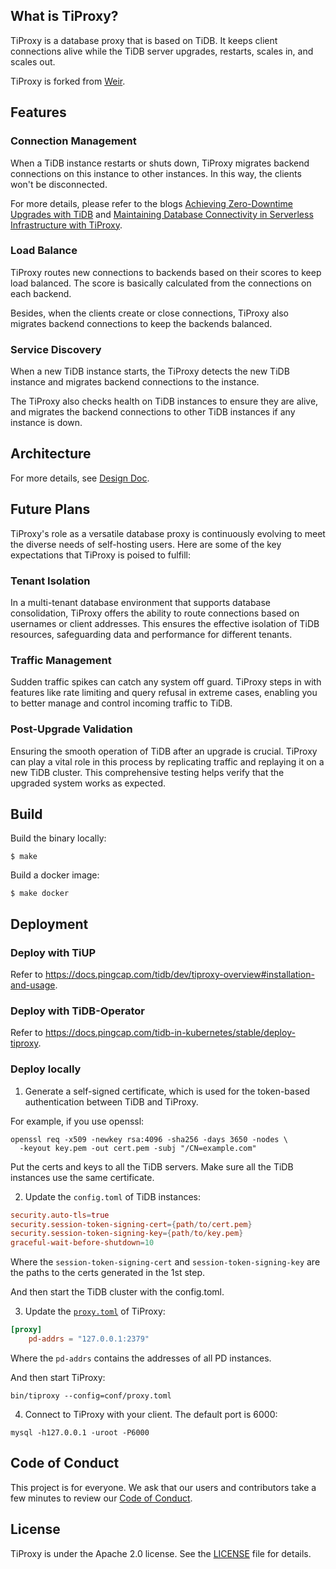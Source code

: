 ## What is TiProxy?

TiProxy is a database proxy that is based on TiDB. It keeps client connections alive while the TiDB server upgrades, restarts, scales in, and scales out.

TiProxy is forked from [Weir](https://github.com/tidb-incubator/weir).

## Features

### Connection Management

When a TiDB instance restarts or shuts down, TiProxy migrates backend connections on this instance to other instances. In this way, the clients won't be disconnected.

For more details, please refer to the blogs [Achieving Zero-Downtime Upgrades with TiDB](https://www.pingcap.com/blog/achieving-zero-downtime-upgrades-tidb/) and [Maintaining Database Connectivity in Serverless Infrastructure with TiProxy](https://www.pingcap.com/blog/maintaining-database-connectivity-in-serverless-infra-with-tiproxy/).

### Load Balance

TiProxy routes new connections to backends based on their scores to keep load balanced. The score is basically calculated from the connections on each backend.

Besides, when the clients create or close connections, TiProxy also migrates backend connections to keep the backends balanced.

### Service Discovery

When a new TiDB instance starts, the TiProxy detects the new TiDB instance and migrates backend connections to the instance.

The TiProxy also checks health on TiDB instances to ensure they are alive, and migrates the backend connections to other TiDB instances if any instance is down.

## Architecture

For more details, see [Design Doc](https://github.com/pingcap/tidb/blob/master/docs/design/2022-07-20-session-manager.md).

## Future Plans

TiProxy's role as a versatile database proxy is continuously evolving to meet the diverse needs of self-hosting users. Here are some of the key expectations that TiProxy is poised to fulfill:

### Tenant Isolation

In a multi-tenant database environment that supports database consolidation, TiProxy offers the ability to route connections based on usernames or client addresses. This ensures the effective isolation of TiDB resources, safeguarding data and performance for different tenants.

### Traffic Management

Sudden traffic spikes can catch any system off guard. TiProxy steps in with features like rate limiting and query refusal in extreme cases, enabling you to better manage and control incoming traffic to TiDB.

### Post-Upgrade Validation

Ensuring the smooth operation of TiDB after an upgrade is crucial. TiProxy can play a vital role in this process by replicating traffic and replaying it on a new TiDB cluster. This comprehensive testing helps verify that the upgraded system works as expected.

## Build

Build the binary locally:

```shell
$ make
```

Build a docker image:

```shell
$ make docker
```

## Deployment

### Deploy with TiUP

Refer to https://docs.pingcap.com/tidb/dev/tiproxy-overview#installation-and-usage.

### Deploy with TiDB-Operator

Refer to https://docs.pingcap.com/tidb-in-kubernetes/stable/deploy-tiproxy.

### Deploy locally

1. Generate a self-signed certificate, which is used for the token-based authentication between TiDB and TiProxy.

For example, if you use openssl:

```shell
openssl req -x509 -newkey rsa:4096 -sha256 -days 3650 -nodes \
  -keyout key.pem -out cert.pem -subj "/CN=example.com"
```

Put the certs and keys to all the TiDB servers. Make sure all the TiDB instances use the same certificate.

2. Update the `config.toml` of TiDB instances:

```toml
security.auto-tls=true
security.session-token-signing-cert={path/to/cert.pem}
security.session-token-signing-key={path/to/key.pem}
graceful-wait-before-shutdown=10
```

Where the `session-token-signing-cert` and `session-token-signing-key` are the paths to the certs generated in the 1st step.

And then start the TiDB cluster with the config.toml.

3. Update the [`proxy.toml`](/conf/proxy.toml) of TiProxy:

```toml
[proxy]
    pd-addrs = "127.0.0.1:2379"
```

Where the `pd-addrs` contains the addresses of all PD instances.

And then start TiProxy:

```shell
bin/tiproxy --config=conf/proxy.toml
```

4. Connect to TiProxy with your client. The default port is 6000:

```shell
mysql -h127.0.0.1 -uroot -P6000
```

## Code of Conduct

This project is for everyone. We ask that our users and contributors take a few minutes to review our [Code of Conduct](code-of-conduct.md).

## License

TiProxy is under the Apache 2.0 license. See the [LICENSE](./LICENSE) file for details.

<!-- test -->
